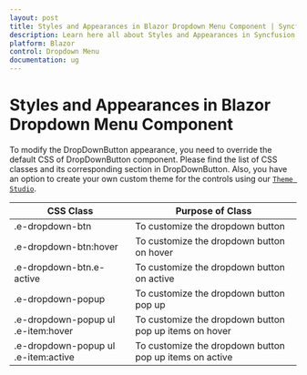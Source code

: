 ```yaml
---
layout: post
title: Styles and Appearances in Blazor Dropdown Menu Component | Syncfusion
description: Learn here all about Styles and Appearances in Syncfusion Blazor Dropdown Menu component and more.
platform: Blazor
control: Dropdown Menu
documentation: ug
---
```


# Styles and Appearances in Blazor Dropdown Menu Component

To modify the DropDownButton appearance, you need to override the default CSS of DropDownButton component. Please find the list of CSS classes and its corresponding section in DropDownButton. Also, you have an option to create your own custom theme for the controls using our [`Theme Studio`](https://ej2.syncfusion.com/themestudio/?theme=material).

CSS Class | Purpose of Class
-----|-----
|.e-dropdown-btn|To customize the dropdown button
|.e-dropdown-btn:hover|To customize the dropdown button on hover
|.e-dropdown-btn.e-active|To customize the dropdown button on active
|.e-dropdown-popup|To customize the dropdown button pop up
|.e-dropdown-popup ul .e-item:hover|To customize the dropdown button pop up items on hover
|.e-dropdown-popup ul .e-item:active|To customize the dropdown button pop up items on active